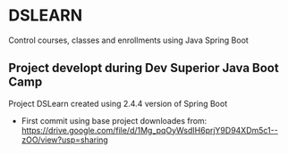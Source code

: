 # DSLEARN
Control courses, classes and enrollments using Java Spring Boot

## Project developt during Dev Superior Java Boot Camp
Project DSLearn created using 2.4.4 version of Spring Boot

- First commit using base project downloades from: </br>
https://drive.google.com/file/d/1Mg_pqOyWsdIH6prjY9D94XDm5c1--zOO/view?usp=sharing
